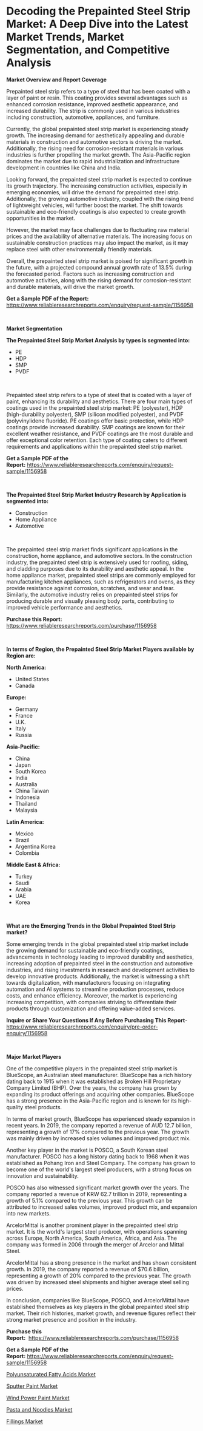 <p><h1>Decoding the Prepainted Steel Strip Market: A Deep Dive into the Latest Market Trends, Market Segmentation, and Competitive Analysis</h1></p><p><strong>Market Overview and Report Coverage</strong></p>
<p><p>Prepainted steel strip refers to a type of steel that has been coated with a layer of paint or resin. This coating provides several advantages such as enhanced corrosion resistance, improved aesthetic appearance, and increased durability. The strip is commonly used in various industries including construction, automotive, appliances, and furniture.</p><p>Currently, the global prepainted steel strip market is experiencing steady growth. The increasing demand for aesthetically appealing and durable materials in construction and automotive sectors is driving the market. Additionally, the rising need for corrosion-resistant materials in various industries is further propelling the market growth. The Asia-Pacific region dominates the market due to rapid industrialization and infrastructure development in countries like China and India.</p><p>Looking forward, the prepainted steel strip market is expected to continue its growth trajectory. The increasing construction activities, especially in emerging economies, will drive the demand for prepainted steel strip. Additionally, the growing automotive industry, coupled with the rising trend of lightweight vehicles, will further boost the market. The shift towards sustainable and eco-friendly coatings is also expected to create growth opportunities in the market.</p><p>However, the market may face challenges due to fluctuating raw material prices and the availability of alternative materials. The increasing focus on sustainable construction practices may also impact the market, as it may replace steel with other environmentally friendly materials.</p><p>Overall, the prepainted steel strip market is poised for significant growth in the future, with a projected compound annual growth rate of 13.5% during the forecasted period. Factors such as increasing construction and automotive activities, along with the rising demand for corrosion-resistant and durable materials, will drive the market growth.</p></p>
<p><strong>Get a Sample PDF of the Report:</strong> <a href="https://www.reliableresearchreports.com/enquiry/request-sample/1156958">https://www.reliableresearchreports.com/enquiry/request-sample/1156958</a></p>
<p>&nbsp;</p>
<p><strong>Market Segmentation</strong></p>
<p><strong>The Prepainted Steel Strip Market Analysis by types is segmented into:</strong></p>
<p><ul><li>PE</li><li>HDP</li><li>SMP</li><li>PVDF</li></ul></p>
<p>&nbsp;</p>
<p><p>Prepainted steel strip refers to a type of steel that is coated with a layer of paint, enhancing its durability and aesthetics. There are four main types of coatings used in the prepainted steel strip market: PE (polyester), HDP (high-durability polyester), SMP (silicon modified polyester), and PVDF (polyvinylidene fluoride). PE coatings offer basic protection, while HDP coatings provide increased durability. SMP coatings are known for their excellent weather resistance, and PVDF coatings are the most durable and offer exceptional color retention. Each type of coating caters to different requirements and applications within the prepainted steel strip market.</p></p>
<p><strong>Get a Sample PDF of the Report:</strong>&nbsp;<a href="https://www.reliableresearchreports.com/enquiry/request-sample/1156958">https://www.reliableresearchreports.com/enquiry/request-sample/1156958</a></p>
<p>&nbsp;</p>
<p><strong>The Prepainted Steel Strip Market Industry Research by Application is segmented into:</strong></p>
<p><ul><li>Construction</li><li>Home Appliance</li><li>Automotive</li></ul></p>
<p>&nbsp;</p>
<p><p>The prepainted steel strip market finds significant applications in the construction, home appliance, and automotive sectors. In the construction industry, the prepainted steel strip is extensively used for roofing, siding, and cladding purposes due to its durability and aesthetic appeal. In the home appliance market, prepainted steel strips are commonly employed for manufacturing kitchen appliances, such as refrigerators and ovens, as they provide resistance against corrosion, scratches, and wear and tear. Similarly, the automotive industry relies on prepainted steel strips for producing durable and visually pleasing body parts, contributing to improved vehicle performance and aesthetics.</p></p>
<p><strong>Purchase this Report:</strong>&nbsp; <a href="https://www.reliableresearchreports.com/purchase/1156958">https://www.reliableresearchreports.com/purchase/1156958</a></p>
<p>&nbsp;</p>
<p><strong>In terms of Region, the Prepainted Steel Strip Market Players available by Region are:</strong></p>
<p>
    <p> <strong> North America: </strong>
        <ul>
            <li>United States</li>
            <li>Canada</li>
        </ul>
        </p> 
    <p> <strong> Europe: </strong>
        <ul>
            <li>Germany</li>
            <li>France</li>
            <li>U.K.</li>
            <li>Italy</li>
            <li>Russia</li>
        </ul>
        </p> 
    <p> <strong> Asia-Pacific: </strong>
        <ul>
            <li>China</li>
            <li>Japan</li>
            <li>South Korea</li>
            <li>India</li>
            <li>Australia</li>
            <li>China Taiwan</li>
            <li>Indonesia</li>
            <li>Thailand</li>
            <li>Malaysia</li>
        </ul>
        </p> 
    <p> <strong> Latin America: </strong>
        <ul>
            <li>Mexico</li>
            <li>Brazil</li>
            <li>Argentina Korea</li>
            <li>Colombia</li>
        </ul>
        </p> 
    <p> <strong> Middle East & Africa: </strong>
        <ul>
            <li>Turkey</li>
            <li>Saudi</li>
            <li>Arabia</li>
            <li>UAE</li>
            <li>Korea</li>
        </ul>
    </p>
    </p>
<p>&nbsp;</p>
<p><strong>What are the Emerging Trends in the Global Prepainted Steel Strip market?</strong></p>
<p><p>Some emerging trends in the global prepainted steel strip market include the growing demand for sustainable and eco-friendly coatings, advancements in technology leading to improved durability and aesthetics, increasing adoption of prepainted steel in the construction and automotive industries, and rising investments in research and development activities to develop innovative products. Additionally, the market is witnessing a shift towards digitalization, with manufacturers focusing on integrating automation and AI systems to streamline production processes, reduce costs, and enhance efficiency. Moreover, the market is experiencing increasing competition, with companies striving to differentiate their products through customization and offering value-added services.</p></p>
<p><strong>Inquire or Share Your Questions If Any Before Purchasing This Report</strong>- <a href="https://www.reliableresearchreports.com/enquiry/pre-order-enquiry/1156958">https://www.reliableresearchreports.com/enquiry/pre-order-enquiry/1156958</a></p>
<p>&nbsp;</p>
<p><strong>Major Market Players</strong></p>
<p><p>One of the competitive players in the prepainted steel strip market is BlueScope, an Australian steel manufacturer. BlueScope has a rich history dating back to 1915 when it was established as Broken Hill Proprietary Company Limited (BHP). Over the years, the company has grown by expanding its product offerings and acquiring other companies. BlueScope has a strong presence in the Asia-Pacific region and is known for its high-quality steel products.</p><p>In terms of market growth, BlueScope has experienced steady expansion in recent years. In 2019, the company reported a revenue of AUD 12.7 billion, representing a growth of 17% compared to the previous year. The growth was mainly driven by increased sales volumes and improved product mix.</p><p>Another key player in the market is POSCO, a South Korean steel manufacturer. POSCO has a long history dating back to 1968 when it was established as Pohang Iron and Steel Company. The company has grown to become one of the world's largest steel producers, with a strong focus on innovation and sustainability.</p><p>POSCO has also witnessed significant market growth over the years. The company reported a revenue of KRW 62.7 trillion in 2019, representing a growth of 5.1% compared to the previous year. This growth can be attributed to increased sales volumes, improved product mix, and expansion into new markets.</p><p>ArcelorMittal is another prominent player in the prepainted steel strip market. It is the world's largest steel producer, with operations spanning across Europe, North America, South America, Africa, and Asia. The company was formed in 2006 through the merger of Arcelor and Mittal Steel.</p><p>ArcelorMittal has a strong presence in the market and has shown consistent growth. In 2019, the company reported a revenue of $70.6 billion, representing a growth of 20% compared to the previous year. The growth was driven by increased steel shipments and higher average steel selling prices.</p><p>In conclusion, companies like BlueScope, POSCO, and ArcelorMittal have established themselves as key players in the global prepainted steel strip market. Their rich histories, market growth, and revenue figures reflect their strong market presence and position in the industry.</p></p>
<p><strong>Purchase this Report:</strong>&nbsp;&nbsp;<a href="https://www.reliableresearchreports.com/purchase/1156958">https://www.reliableresearchreports.com/purchase/1156958</a></p>
<p></p>
<p><strong>Get a Sample PDF of the Report:</strong>&nbsp;<a href="https://www.reliableresearchreports.com/enquiry/request-sample/1156958">https://www.reliableresearchreports.com/enquiry/request-sample/1156958</a></p>
<p><p><a href="https://www.linkedin.com/pulse/polyunsaturated-fatty-acids-market-size-growth-forecast-from-3hzve/">Polyunsaturated Fatty Acids Market</a></p><p><a href="https://github.com/RoccoManning/Market-Research-Report-List-1/blob/main/sputter-paint-market.md">Sputter Paint Market</a></p><p><a href="https://github.com/NorbertYates/Market-Research-Report-List-1/blob/main/wind-power-paint-market.md">Wind Power Paint Market</a></p><p><a href="https://medium.com/@royalhoeger626/pasta-and-noodles-market-size-growth-forecast-2023-2030-17a6b4cec18c">Pasta and Noodles Market</a></p><p><a href="https://www.linkedin.com/pulse/fillings-market-insights-players-forecast-till-2030-zen-marketeer-dr6ve/">Fillings Market</a></p></p>